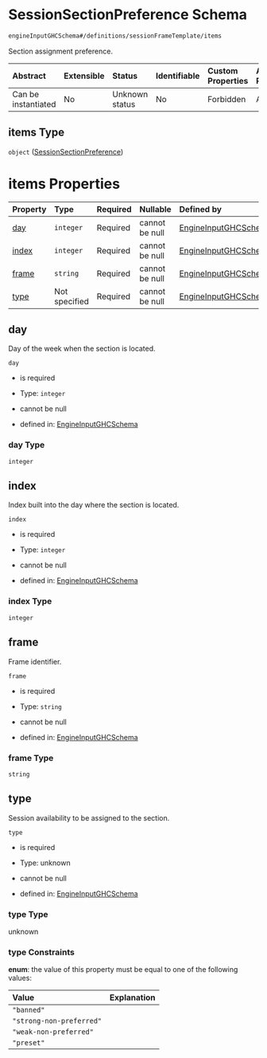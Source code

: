 # SessionSectionPreference Schema

```txt
engineInputGHCSchema#/definitions/sessionFrameTemplate/items
```

Section assignment preference.

| Abstract            | Extensible | Status         | Identifiable | Custom Properties | Additional Properties | Access Restrictions | Defined In                                                        |
| :------------------ | :--------- | :------------- | :----------- | :---------------- | :-------------------- | :------------------ | :---------------------------------------------------------------- |
| Can be instantiated | No         | Unknown status | No           | Forbidden         | Allowed               | none                | [ghc.schema.json*](../out/ghc.schema.json "open original schema") |

## items Type

`object` ([SessionSectionPreference](ghc-definitions-sessionframetemplate-sessionsectionpreference.md))

# items Properties

| Property        | Type          | Required | Nullable       | Defined by                                                                                                                                                                                |
| :-------------- | :------------ | :------- | :------------- | :---------------------------------------------------------------------------------------------------------------------------------------------------------------------------------------- |
| [day](#day)     | `integer`     | Required | cannot be null | [EngineInputGHCSchema](ghc-definitions-sessionframetemplate-sessionsectionpreference-properties-day.md "engineInputGHCSchema#/definitions/sessionFrameTemplate/items/properties/day")     |
| [index](#index) | `integer`     | Required | cannot be null | [EngineInputGHCSchema](ghc-definitions-sessionframetemplate-sessionsectionpreference-properties-index.md "engineInputGHCSchema#/definitions/sessionFrameTemplate/items/properties/index") |
| [frame](#frame) | `string`      | Required | cannot be null | [EngineInputGHCSchema](ghc-definitions-sessionframetemplate-sessionsectionpreference-properties-frame.md "engineInputGHCSchema#/definitions/sessionFrameTemplate/items/properties/frame") |
| [type](#type)   | Not specified | Required | cannot be null | [EngineInputGHCSchema](ghc-definitions-sessionframetemplate-sessionsectionpreference-properties-type.md "engineInputGHCSchema#/definitions/sessionFrameTemplate/items/properties/type")   |

## day

Day of the week when the section is located.

`day`

*   is required

*   Type: `integer`

*   cannot be null

*   defined in: [EngineInputGHCSchema](ghc-definitions-sessionframetemplate-sessionsectionpreference-properties-day.md "engineInputGHCSchema#/definitions/sessionFrameTemplate/items/properties/day")

### day Type

`integer`

## index

Index built into the day where the section is located.

`index`

*   is required

*   Type: `integer`

*   cannot be null

*   defined in: [EngineInputGHCSchema](ghc-definitions-sessionframetemplate-sessionsectionpreference-properties-index.md "engineInputGHCSchema#/definitions/sessionFrameTemplate/items/properties/index")

### index Type

`integer`

## frame

Frame identifier.

`frame`

*   is required

*   Type: `string`

*   cannot be null

*   defined in: [EngineInputGHCSchema](ghc-definitions-sessionframetemplate-sessionsectionpreference-properties-frame.md "engineInputGHCSchema#/definitions/sessionFrameTemplate/items/properties/frame")

### frame Type

`string`

## type

Session availability to be assigned to the section.

`type`

*   is required

*   Type: unknown

*   cannot be null

*   defined in: [EngineInputGHCSchema](ghc-definitions-sessionframetemplate-sessionsectionpreference-properties-type.md "engineInputGHCSchema#/definitions/sessionFrameTemplate/items/properties/type")

### type Type

unknown

### type Constraints

**enum**: the value of this property must be equal to one of the following values:

| Value                    | Explanation |
| :----------------------- | :---------- |
| `"banned"`               |             |
| `"strong-non-preferred"` |             |
| `"weak-non-preferred"`   |             |
| `"preset"`               |             |
